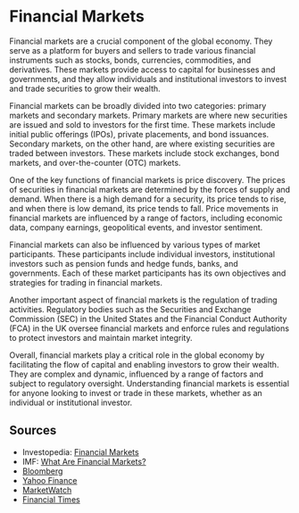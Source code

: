# Financial Markets

Financial markets are a crucial component of the global economy. They serve as a platform for buyers and sellers to trade various financial instruments such as stocks, bonds, currencies, commodities, and derivatives. These markets provide access to capital for businesses and governments, and they allow individuals and institutional investors to invest and trade securities to grow their wealth.

Financial markets can be broadly divided into two categories: primary markets and secondary markets. Primary markets are where new securities are issued and sold to investors for the first time. These markets include initial public offerings (IPOs), private placements, and bond issuances. Secondary markets, on the other hand, are where existing securities are traded between investors. These markets include stock exchanges, bond markets, and over-the-counter (OTC) markets.

One of the key functions of financial markets is price discovery. The prices of securities in financial markets are determined by the forces of supply and demand. When there is a high demand for a security, its price tends to rise, and when there is low demand, its price tends to fall. Price movements in financial markets are influenced by a range of factors, including economic data, company earnings, geopolitical events, and investor sentiment.

Financial markets can also be influenced by various types of market participants. These participants include individual investors, institutional investors such as pension funds and hedge funds, banks, and governments. Each of these market participants has its own objectives and strategies for trading in financial markets.

Another important aspect of financial markets is the regulation of trading activities. Regulatory bodies such as the Securities and Exchange Commission (SEC) in the United States and the Financial Conduct Authority (FCA) in the UK oversee financial markets and enforce rules and regulations to protect investors and maintain market integrity.

Overall, financial markets play a critical role in the global economy by facilitating the flow of capital and enabling investors to grow their wealth. They are complex and dynamic, influenced by a range of factors and subject to regulatory oversight. Understanding financial markets is essential for anyone looking to invest or trade in these markets, whether as an individual or institutional investor.

## Sources

- Investopedia: [Financial Markets](https://www.investopedia.com/terms/f/financialmarket.asp)
- IMF: [What Are Financial Markets?](https://www.imf.org/external/pubs/ft/fandd/basics/markets.htm)
- [Bloomberg](https://www.bloomberg.com/)
- [Yahoo Finance](https://finance.yahoo.com/)
- [MarketWatch](https://www.marketwatch.com/)
- [Financial Times](https://www.ft.com/)